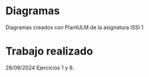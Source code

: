 # Diagramas
Diagramas creados con PlantULM de la asignatura ISSI 1

# Trabajo realizado
28/09/2024 Ejercicios 1 y 8.
